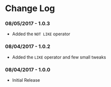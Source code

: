 Change Log
==========

### 08/05/2017 - 1.0.3
* Added the `NOT LIKE` operator

### 08/04/2017 - 1.0.2
* Added the `LIKE` operator and few small tweaks

### 08/04/2017 - 1.0.0
* Initial Release

